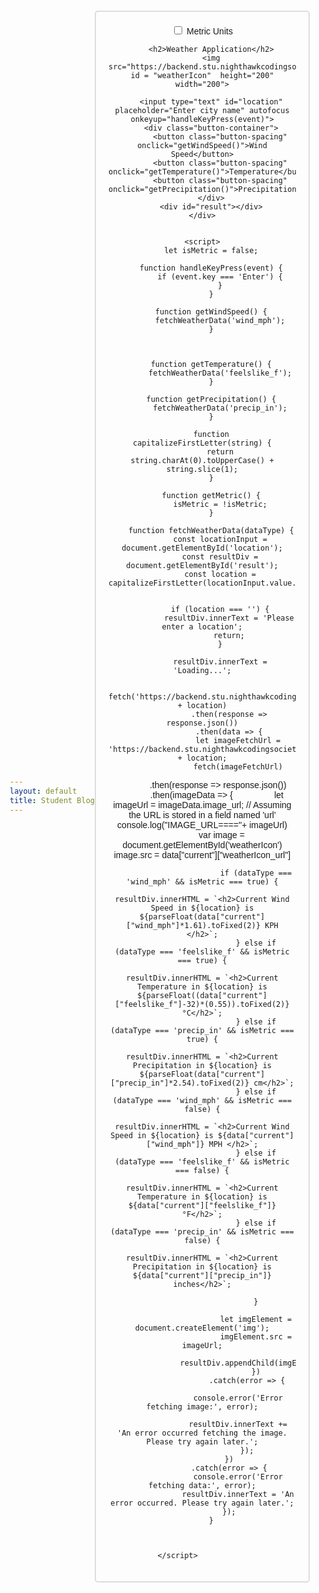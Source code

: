 ```yaml
---
layout: default
title: Student Blog
---
```


<html lang="en">

<head>
    <meta charset="UTF-8">
    <meta name="viewport" content="width=device-width, initial-scale=1.0">
    <title>Weather Application</title>
    <style>
        body {
            font-family: Arial, sans-serif;
            display: flex;
            justify-content: center;
            align-items: center;
            height: 100vh;
            margin: 0;
        }
        .container {
            text-align: center;
            padding: 20px;
            border: 2px solid #ddd;
            border-radius: 5px;
            width: 300px;
        }
        input[type="text"] {
            width: 100%;
            padding: 10px;
            margin-bottom: 20px;
            box-sizing: border-box;
            border: 1px solid #ddd;
            border-radius: 5px;
        }
        .button-container {
            display: flex;
            justify-content: space-between;
        }
        .button-container button {
            background-color: #4CAF50;
            color: white;
            padding: 5px 10px;
            border: none;
            border-radius: 5px;
            cursor: pointer;
            flex: 1;
        }
        button:hover {
            background-color: #45a049;
        }
        #result {
            margin-top: 20px;
            padding: 10px;
            border: 1px solid #ddd;
            border-radius: 5px;
        }
        .button-spacing {
            margin-right: 10px;
        }
    </style>

<body>
    <div class="container">
    <label class="switch">
    <input type="checkbox" id="tempSwitch" onclick="getMetric()">
    <span class="slider round"></span>
</label>
<span id="tempLabel">Metric Units</span>

        <h2>Weather Application</h2>
        <img src="https://backend.stu.nighthawkcodingsociety.com/static/assets/sunny_weather.png" id = "weatherIcon"  height="200" width="200">

        <input type="text" id="location" placeholder="Enter city name" autofocus onkeyup="handleKeyPress(event)">
        <div class="button-container">
            <button class="button-spacing" onclick="getWindSpeed()">Wind Speed</button>
            <button class="button-spacing" onclick="getTemperature()">Temperature</button>
            <button class="button-spacing" onclick="getPrecipitation()">Precipitation</button>
        </div>
        <div id="result"></div>
    </div>


    <script>
        let isMetric = false;

        function handleKeyPress(event) {
            if (event.key === 'Enter') {
            }
        }

        function getWindSpeed() {
            fetchWeatherData('wind_mph');
        }



        function getTemperature() {
            fetchWeatherData('feelslike_f');
        }

        function getPrecipitation() {
            fetchWeatherData('precip_in');
        }

        function capitalizeFirstLetter(string) {
            return string.charAt(0).toUpperCase() + string.slice(1);
        }

        function getMetric() {
            isMetric = !isMetric;
        }

        function fetchWeatherData(dataType) {
            const locationInput = document.getElementById('location');
            const resultDiv = document.getElementById('result');
            const location = capitalizeFirstLetter(locationInput.value.trim());
        

            if (location === '') {
                resultDiv.innerText = 'Please enter a location';
                return;
            }

            resultDiv.innerText = 'Loading...';

            fetch('https://backend.stu.nighthawkcodingsociety.com/api/weather/' + location)
                .then(response => response.json())
                .then(data => {
                    let imageFetchUrl = 'https://backend.stu.nighthawkcodingsociety.com/api/cityimage/' + location;
                    fetch(imageFetchUrl)
                        .then(response => response.json())
                        .then(imageData => {
                            let imageUrl = imageData.image_url; // Assuming the URL is stored in a field named 'url'
                            console.log("IMAGE_URL===="+ imageUrl)
                            var image = document.getElementById('weatherIcon')
                            image.src = data["current"]["weatherIcon_url"]

                            if (dataType === 'wind_mph' && isMetric === true) {
                                resultDiv.innerHTML = `<h2>Current Wind Speed in ${location} is ${parseFloat(data["current"]["wind_mph"]*1.61).toFixed(2)} KPH </h2>`;
                            } else if (dataType === 'feelslike_f' && isMetric === true) {
                                resultDiv.innerHTML = `<h2>Current Temperature in ${location} is ${parseFloat((data["current"]["feelslike_f"]-32)*(0.55)).toFixed(2)} °C</h2>`;
                            } else if (dataType === 'precip_in' && isMetric === true) {
                                resultDiv.innerHTML = `<h2>Current Precipitation in ${location} is ${parseFloat(data["current"]["precip_in"]*2.54).toFixed(2)} cm</h2>`;
                            } else if (dataType === 'wind_mph' && isMetric === false) {
                                resultDiv.innerHTML = `<h2>Current Wind Speed in ${location} is ${data["current"]["wind_mph"]} MPH </h2>`;
                            } else if (dataType === 'feelslike_f' && isMetric === false) {
                                resultDiv.innerHTML = `<h2>Current Temperature in ${location} is ${data["current"]["feelslike_f"]} °F</h2>`;
                            } else if (dataType === 'precip_in' && isMetric === false) {
                                resultDiv.innerHTML = `<h2>Current Precipitation in ${location} is ${data["current"]["precip_in"]} inches</h2>`;
                        
                            }
                            
                            let imgElement = document.createElement('img');
                            imgElement.src = imageUrl;
                            resultDiv.appendChild(imgElement);
                            })
                        .catch(error => {
                            console.error('Error fetching image:', error);
                            resultDiv.innerText += 'An error occurred fetching the image. Please try again later.';
                        });
                })
                .catch(error => {
                    console.error('Error fetching data:', error);
                    resultDiv.innerText = 'An error occurred. Please try again later.';
                });
        }
                
               

    </script>           
</body>



<html>


